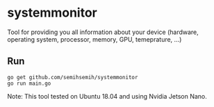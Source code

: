# systemmonitor
Tool for providing you all information about your device (hardware, operating system, processor, memory, GPU, temeprature, ...)

## Run

```
go get github.com/semihsemih/systemmonitor
go run main.go
```

Note: This tool tested on Ubuntu 18.04 and using Nvidia Jetson Nano.
